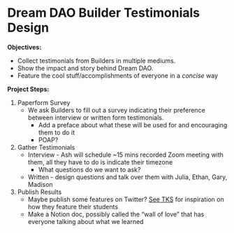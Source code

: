 # Dream DAO Builder Testimonials Design

**Objectives:**

- Collect testimonials from Builders in multiple mediums.
- Show the impact and story behind Dream DAO.
- Feature the cool stuff/accomplishments of everyone in a *concise* way

**Project Steps:**

1. Paperform Survey
    - We ask Builders to fill out a survey indicating their preference between interview or written form testimonials.
        - Add a preface about what these will be used for and encouraging them to do it
        - POAP?
2. Gather Testimonials
    - Interview - Ash will schedule ~15 mins recorded Zoom meeting with them, all they have to do is indicate their timezone
        - What questions do we want to ask?
    - Written - design questions and talk over them with Julia, Ethan, Gary, Madison
3. Publish Results
    - Maybe publish some features on Twitter? [See TKS](https://twitter.com/theksociety) for inspiration on how they feature their students
    - Make a Notion doc, possibly called the “wall of love” that has everyone talking about what we learned
